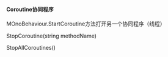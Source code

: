 #### Coroutine协同程序

MOnoBehaviour.StartCoroutine方法打开另一个协同程序（线程）





StopCoroutine(string methodName)

StopAllCoroutines()